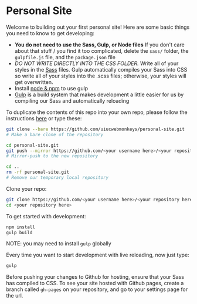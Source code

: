 # Personal Site

Welcome to building out your first personal site! Here are some basic things you need to know to get developing:

- **You do not need to use the Sass, Gulp, or Node files** If you don't care about that stuff / you find it too complicated, delete the `sass/` folder, the `gulpfile.js` file, and the `package.json` file
- *DO NOT WRITE DIRECTLY INTO THE CSS FOLDER.* Write all of your styles in the [Sass](http://sass-lang.com/) files. Gulp automatically compiles your Sass into CSS so write all of your styles into the .scss files; otherwise, your styles will get overwritten.
- Install [node & npm](https://nodejs.org/en/download/) to use gulp
- [Gulp](http://gulpjs.com/) is a build system that makes development a little easier for us by compiling our Sass and automatically reloading

To duplicate the contents of this repo into your own repo, please follow the instructions [here](https://help.github.com/articles/duplicating-a-repository/) or type these:

```bash
git clone --bare https://github.com/uiucwebmonkeys/personal-site.git
# Make a bare clone of the repository

cd personal-site.git
git push --mirror https://github.com/<your username here>/<your repository here>.git
# Mirror-push to the new repository

cd ..
rm -rf personal-site.git
# Remove our temporary local repository
```

Clone your repo:
```bash
git clone https://github.com/<your username here>/<your repository here>.git
cd <your repository here>
```

To get started with development:

```bash
npm install
gulp build
```

NOTE: you may need to install `gulp` globally

Every time you want to start development with live reloading, now just type:

```bash
gulp
```

Before pushing your changes to Github for hosting, ensure that your Sass has compiled to CSS. To see your site hosted with Github pages, create a branch called `gh-pages` on your repository, and go to your settings page for the url.
